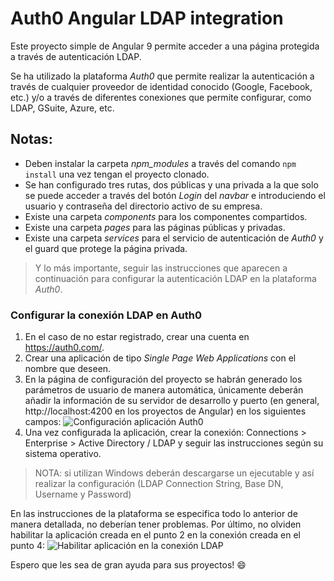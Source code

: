 # Auth0 Angular LDAP integration

Este proyecto simple de Angular 9 permite acceder a una página protegida a través de autenticación LDAP. 

Se ha utilizado la plataforma *Auth0* que permite realizar la autenticación a través de cualquier proveedor de identidad conocido (Google, Facebook, etc.) y/o a través de diferentes conexiones que permite configurar, como LDAP, GSuite, Azure, etc.

## Notas:

* Deben instalar la carpeta *npm_modules* a través del comando `npm install` una vez tengan el proyecto clonado.
* Se han configurado tres rutas, dos públicas y una privada a la que solo se puede acceder a través del botón *Login* del *navbar* e introduciendo el usuario y contraseña del directorio activo de su empresa.
* Existe una carpeta *components* para los componentes compartidos.
* Existe una carpeta *pages* para las páginas públicas y privadas.
* Existe una carpeta *services* para el servicio de autenticación de *Auth0* y el guard que protege la página privada.

> Y lo más importante, seguir las instrucciones que aparecen a continuación para configurar la autenticación LDAP en la plataforma *Auth0*.

### Configurar la conexión LDAP en Auth0

1. En el caso de no estar registrado, crear una cuenta en https://auth0.com/.
2. Crear una aplicación de tipo *Single Page Web Applications* con el nombre que deseen.
3. En la página de configuración del proyecto se habrán generado los parámetros de usuario de manera automática, únicamente deberán añadir la información de su servidor de desarrollo y puerto (en general, http://localhost:4200 en los proyectos de Angular) en los siguientes campos:
![Configuración aplicación Auth0](https://i.ibb.co/q1TGK72/auth0.jpg)
4. Una vez configurada la aplicación, crear la conexión: Connections > Enterprise > Active Directory / LDAP y seguir las instrucciones según su sistema operativo.
> NOTA: si utilizan Windows deberán descargarse un ejecutable y así realizar la configuración (LDAP Connection String, Base DN, Username y Password)

En las instrucciones de la plataforma se especifica todo lo anterior de manera detallada, no deberían tener problemas. Por último, no olviden habilitar la aplicación creada en el punto 2 en la conexión creada en el punto 4:
![Habilitar aplicación en la conexión LDAP](https://i.ibb.co/FhKYW8y/auth0-1.jpg)

Espero que les sea de gran ayuda para sus proyectos! :smile:
